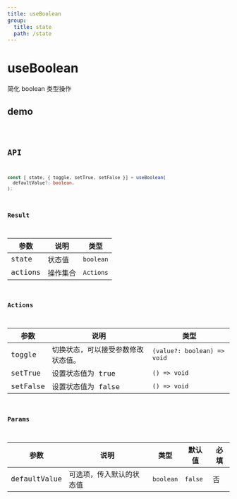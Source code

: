```yaml
---
title: useBoolean
group:
  title: state
  path: /state
---
```


# useBoolean

简化 boolean 类型操作

## demo

<code src="./Demo/index.tsx"/>

## API

```typescript
const [ state, { toggle, setTrue, setFalse }] = useBoolean(
  defaultValue?: boolean,
);

```

### Result

| **参数** | **说明** | **类型**  |
| -------- | -------- | --------- |
| state    | 状态值   | `boolean` |
| actions  | 操作集合 | `Actions` |

### Actions

| **参数** | **说明**                           | **类型**                    |
| -------- | ---------------------------------- | --------------------------- |
| toggle   | 切换状态，可以接受参数修改状态值。 | `(value?: boolean) => void` |
| setTrue  | 设置状态值为 true                  | `() => void`                |
| setFalse | 设置状态值为 false                 | `() => void`                |

### Params

| **参数**     | **说明**                 | **类型**  | **默认值** | 必填 |
| ------------ | ------------------------ | --------- | ---------- | ---- |
| defaultValue | 可选项，传入默认的状态值 | `boolean` | `false`    | 否   |
